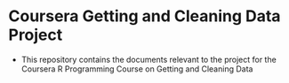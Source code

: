 # Coursera Getting and Cleaning Data Project

* This repository contains the documents relevant to the project for the Coursera R Programming Course on Getting and Cleaning Data
